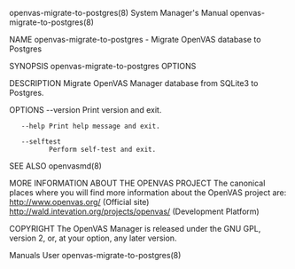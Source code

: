 openvas-migrate-to-postgres(8)                                System Manager's Manual                               openvas-migrate-to-postgres(8)

NAME
       openvas-migrate-to-postgres - Migrate OpenVAS database to Postgres

SYNOPSIS
       openvas-migrate-to-postgres OPTIONS

DESCRIPTION
       Migrate OpenVAS Manager database from SQLite3 to Postgres.

OPTIONS
       --version
              Print version and exit.

       --help Print help message and exit.

       --selftest
              Perform self-test and exit.

SEE ALSO
       openvasmd(8)

MORE INFORMATION ABOUT THE OPENVAS PROJECT
       The  canonical  places  where  you  will  find  more  information  about  the  OpenVAS project are: http://www.openvas.org/ (Official site)
       http://wald.intevation.org/projects/openvas/ (Development Platform)

COPYRIGHT
       The OpenVAS Manager is released under the GNU GPL, version 2, or, at your option, any later version.

Manuals                                                                User                                         openvas-migrate-to-postgres(8)
